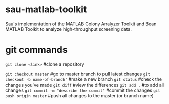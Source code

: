 # sau-matlab-toolkit
Sau's implementation of the MATLAB Colony Analyzer Toolkit and Bean MATLAB Toolkit to analyze high-throughput screening data.

# git commands
```git clone <link>``` #clone a repository

```git checkout master``` #go to master branch to pull latest changes
```git checkout -b name-of-branch'``` #make a new branch
```git status``` #check the changes you've made
```git diff``` #view the differences
```git add .``` #to add all changes
```git commit -m "describe the commit"``` #commit the changes
```git push origin master``` #push all changes to the master (or branch name)
